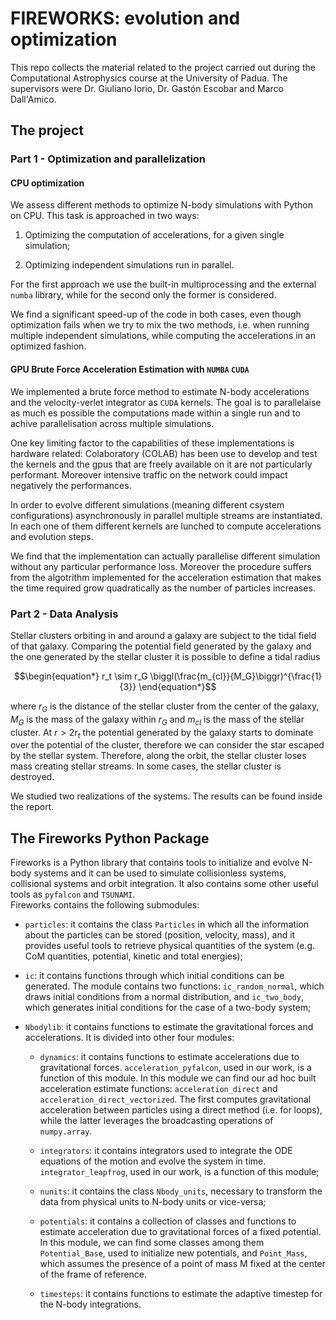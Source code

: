 # FIREWORKS: evolution and optimization

This repo collects the material related to the project carried out during the Computational Astrophysics course at the University of Padua. The supervisors were Dr. Giuliano Iorio, Dr. Gastón Escobar and Marco Dall'Amico. 

## The project 

### Part 1 - Optimization and parallelization

#### CPU optimization

We assess different methods to optimize N-body simulations with Python on CPU. This task is approached in two ways:

1. Optimizing the computation of accelerations, for a given single simulation;

2. Optimizing independent simulations run in parallel.

For the first approach we use the built-in multiprocessing and the external `numba` library, while for the second only the former is considered.

We find a significant speed-up of the code in both cases, even though optimization fails when we try to mix the two methods, i.e. when running multiple independent simulations, while computing the accelerations in an optimized fashion.

#### GPU Brute Force Acceleration Estimation with `NUMBA` `CUDA`

We implemented a brute force method to estimate N-body accelerations and the velocity-verlet integrator as `CUDA` kernels. The goal is to parallelaise as much es possible the computations made within a single run and to achive parallelisation across multiple simulations.

One key limiting factor to the capabilities of these implementations is hardware related: Colaboratory (COLAB) has been use to develop and test the kernels and the gpus that are freely available on it are not particularly performant. Moreover intensive traffic on the network could impact negatively the performances.

In order to evolve different simulations (meaning different csystem configurations) asynchronously in parallel multiple streams are instantiated. In each one of them different kernels are lunched to compute accelerations and evolution steps. 

We find that the implementation can actually parallelise different simulation without any particular performance loss. Moreover the procedure suffers from the algotrithm implemented for the acceleration estimation that makes the time required grow quadratically as the number of particles increases.

### Part 2 - Data Analysis

Stellar clusters orbiting in and around a galaxy are subject to the tidal field of that galaxy. Comparing the potential field generated by the galaxy and the one generated by the stellar cluster it is possible to define a tidal radius

$$\begin{equation*}
    r_t \sim r_G \biggl(\frac{m_{cl}}{M_G}\biggr)^{\frac{1}{3}}
\end{equation*}$$

where $r_G$ is the distance of the stellar cluster from the center of the galaxy, $M_G$ is the mass of the galaxy within $r_G$ and $m_{cl}$ is the mass of the stellar cluster. At $r > 2r_t$ the potential generated by the galaxy starts to dominate over the potential of the cluster, therefore we can consider the star escaped by the stellar system. Therefore, along the orbit, the stellar cluster loses mass creating stellar streams. In some cases, the stellar cluster is destroyed. 

We studied two realizations of the systems. The results can be found inside the report.


## The Fireworks Python Package

Fireworks is a Python library that contains tools to initialize and evolve N-body systems and it can be used to simulate collisionless systems, collisional systems and orbit integration. It also contains some other useful tools as `pyfalcon` and `TSUNAMI`. \
Fireworks contains the following submodules: 
- `particles`: it contains the class `Particles` in which all the information about the particles can be stored (position, velocity, mass), and it provides useful tools to retrieve physical quantities of the system (e.g. CoM quantities, potential, kinetic and total energies);

- `ic`: it contains functions through which initial conditions can be generated. The module contains two functions: `ic_random_normal`, which draws initial conditions from a normal distribution, and `ic_two_body`, which generates initial conditions for the case of a two-body system;

- `Nbodylib`: it contains functions to estimate the gravitational forces and accelerations. It is divided into other four modules:
    - `dynamics`: it contains functions to estimate accelerations due to gravitational forces. `acceleration_pyfalcon`, used in our work, is a function of this module. In this module we can find our ad hoc built acceleration estimate functions: `acceleration_direct` and `acceleration_direct_vectorized`. The first computes gravitational acceleration between particles using a direct method (i.e. for loops), while the latter leverages the broadcasting operations of `numpy.array`.

    - `integrators`: it contains integrators used to integrate the ODE equations of the motion and evolve the system in time. `integrator_leapfrog`, used in our work, is a function of this module;
  
    - `nunits`: it contains the class `Nbody_units`, necessary to transform the data from physical units to N-body units or vice-versa;

    - `potentials`: it contains a collection of classes and functions to estimate acceleration due to gravitational forces of a fixed potential. In this module, we can find some classes among them `Potential_Base`, used to initialize new potentials, and `Point_Mass`, which assumes the presence of a point of mass M fixed at the center of the frame of reference.
  
    - `timesteps`: it contains functions to estimate the adaptive timestep for the N-body integrations.
